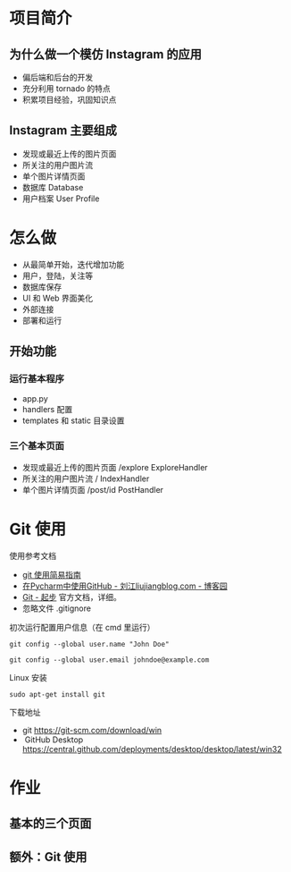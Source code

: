 # 项目简介

## 为什么做一个模仿 Instagram 的应用

- 偏后端和后台的开发
- 充分利用 tornado 的特点
- 积累项目经验，巩固知识点

## Instagram 主要组成

- 发现或最近上传的图片页面
- 所关注的用户图片流
- 单个图片详情页面
- 数据库 Database
- 用户档案 User Profile



# 怎么做

- 从最简单开始，迭代增加功能
- 用户，登陆，关注等
- 数据库保存
- UI 和 Web 界面美化
- 外部连接
- 部署和运行



## 开始功能

### 运行基本程序

- app.py
- handlers 配置
- templates 和 static 目录设置

### 三个基本页面

- 发现或最近上传的图片页面 /explore  ExploreHandler
- 所关注的用户图片流  /   IndexHandler
- 单个图片详情页面  /post/id   PostHandler

# Git 使用

使用参考文档

- [git 使用简易指南](http://www.bootcss.com/p/git-guide/) 
- [在Pycharm中使用GitHub - 刘江liujiangblog.com - 博客园](https://www.cnblogs.com/feixuelove1009/p/5955332.html) 
- [Git - 起步](https://git-scm.com/book/zh/v1/%E8%B5%B7%E6%AD%A5)   官方文档，详细。
- 忽略文件 .gitignore



初次运行配置用户信息（在 cmd 里运行）

`git config --global user.name "John Doe"`

`git config --global user.email johndoe@example.com` 

Linux 安装 

`sudo apt-get install git`



下载地址

- git  https://git-scm.com/download/win 
-  GitHub Desktop https://central.github.com/deployments/desktop/desktop/latest/win32  

# 作业

## 基本的三个页面

## 额外：Git 使用 


